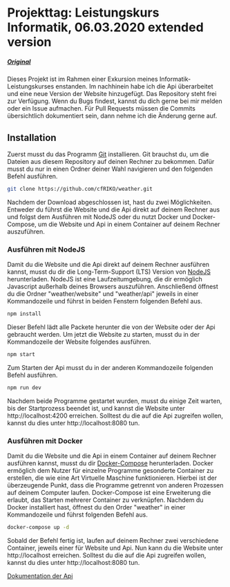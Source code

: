 # Projekttag: Leistungskurs Informatik, 06.03.2020 extended version
##### [Original](https://gitlab.com/paul.heising/schuelertag-ema-2020/)
Dieses Projekt ist im Rahmen einer Exkursion meines Informatik-Leistungskurses enstanden. Im nachhinein habe ich die Api überarbeitet und eine neue Version der Website hinzugefügt. Das Repository steht frei zur Verfügung. Wenn du Bugs findest, kannst du dich gerne bei mir melden oder ein Issue aufmachen. Für Pull Requests müssen die Commits übersichtlich dokumentiert sein, dann nehme ich die Änderung gerne auf.
## Installation
Zuerst musst du das Programm [Git][1] installieren. Git brauchst du, um die Dateien aus diesem Repository auf deinen Rechner zu bekommen. Dafür musst du nur in einen Ordner deiner Wahl navigieren und den folgenden Befehl ausführen.
```bash
git clone https://github.com/cfRIKO/weather.git
```
Nachdem der Download abgeschlossen ist, hast du zwei Möglichkeiten. Entweder du führst die Website und die Api direkt auf deinem Rechner aus und folgst dem Ausführen mit NodeJS oder du nutzt Docker und Docker-Compose, um die Website und Api in einem Container auf deinem Rechner auszuführen.
### Ausführen mit NodeJS
Damit du die Website und die Api direkt auf deinem Rechner ausführen kannst, musst du dir die Long-Term-Support (LTS) Version von [NodeJS][2] herunterladen. NodeJS ist eine Laufzeitumgebung, die dir ermöglich Javascript außerhalb deines Browsers auszuführen. Anschließend öffnest du die Ordner "weather/website" und "weather/api" jeweils in einer Kommandozeile und führst in beiden Fenstern folgenden Befehl aus.
```bash
npm install
```
Dieser Befehl lädt alle Packete herunter die von der Website oder der Api gebraucht werden. Um jetzt die Website zu starten, musst du in der Kommandozeile der Website folgendes ausführen.
```bash
npm start
```
Zum Starten der Api musst du in der anderen Kommandozeile folgenden Befehl ausführen.
```bash
npm run dev
```
Nachdem beide Programme gestartet wurden, musst du einige Zeit warten, bis der Startprozess beendet ist, und kannst die Website unter http://localhost:4200 erreichen. Solltest du die auf die Api zugreifen wollen, kannst du dies unter http://localhost:8080 tun.

### Ausführen mit Docker
Damit du die Website und die Api in einem Container auf deinem Rechner ausführen kannst, musst du dir [Docker-Compose][3] herunterladen. Docker ermöglich dem Nutzer für einzelne Programme gesonderte Container zu erstellen, die wie eine Art Virtuelle Maschine funktionieren. Hierbei ist der überzeugende Punkt, dass die Programme getrennt von anderen Prozessen auf deinem Computer laufen. Docker-Compose ist eine Erweiterung die erlaubt, das Starten mehrerer Container zu verknüpfen. Nachdem du Docker installiert hast, öffnest du den Order "weather" in einer Kommandozeile und führst folgenden Befehl aus.
```bash
docker-compose up -d
```
Sobald der Befehl fertig ist, laufen auf deinem Rechner zwei verschiedene Container, jeweils einer für Website und Api. Nun kann du die Website unter http://localhost erreichen. Solltest du die auf die Api zugreifen wollen, kannst du dies unter http://localhost:8080 tun.

[Dokumentation der Api][4]

[1]: https://git-scm.com/downloads
[2]: https://nodejs.org/en/download/
[3]: https://docs.docker.com/compose/install/
[4]: https://github.com/cfRIKO/weather/wiki
